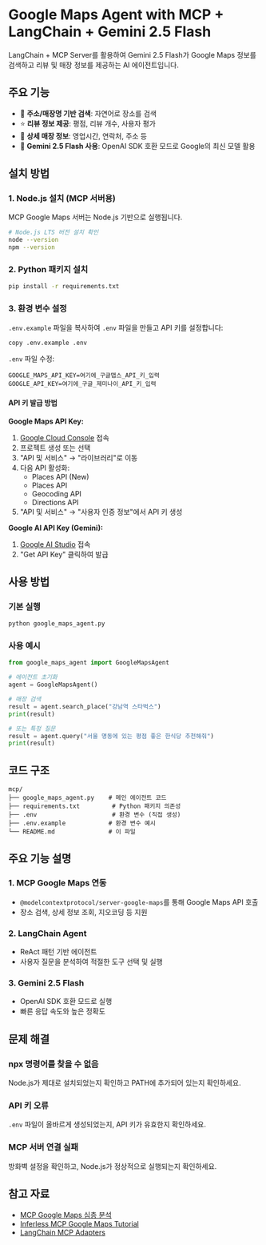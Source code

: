 # Google Maps Agent with MCP + LangChain + Gemini 2.5 Flash

LangChain + MCP Server를 활용하여 Gemini 2.5 Flash가 Google Maps 정보를 검색하고 리뷰 및 매장 정보를 제공하는 AI 에이전트입니다.

## 주요 기능

- 📍 **주소/매장명 기반 검색**: 자연어로 장소를 검색
- ⭐ **리뷰 정보 제공**: 평점, 리뷰 개수, 사용자 평가
- 🏪 **상세 매장 정보**: 영업시간, 연락처, 주소 등
- 🤖 **Gemini 2.5 Flash 사용**: OpenAI SDK 호환 모드로 Google의 최신 모델 활용

## 설치 방법

### 1. Node.js 설치 (MCP 서버용)
MCP Google Maps 서버는 Node.js 기반으로 실행됩니다.

```bash
# Node.js LTS 버전 설치 확인
node --version
npm --version
```

### 2. Python 패키지 설치

```bash
pip install -r requirements.txt
```

### 3. 환경 변수 설정

`.env.example` 파일을 복사하여 `.env` 파일을 만들고 API 키를 설정합니다:

```bash
copy .env.example .env
```

`.env` 파일 수정:
```
GOOGLE_MAPS_API_KEY=여기에_구글맵스_API_키_입력
GOOGLE_API_KEY=여기에_구글_제미나이_API_키_입력
```

#### API 키 발급 방법

**Google Maps API Key:**
1. [Google Cloud Console](https://console.cloud.google.com/) 접속
2. 프로젝트 생성 또는 선택
3. "API 및 서비스" → "라이브러리"로 이동
4. 다음 API 활성화:
   - Places API (New)
   - Places API
   - Geocoding API
   - Directions API
5. "API 및 서비스" → "사용자 인증 정보"에서 API 키 생성

**Google AI API Key (Gemini):**
1. [Google AI Studio](https://makersuite.google.com/app/apikey) 접속
2. "Get API Key" 클릭하여 발급

## 사용 방법

### 기본 실행

```bash
python google_maps_agent.py
```

### 사용 예시

```python
from google_maps_agent import GoogleMapsAgent

# 에이전트 초기화
agent = GoogleMapsAgent()

# 매장 검색
result = agent.search_place("강남역 스타벅스")
print(result)

# 또는 특정 질문
result = agent.query("서울 명동에 있는 평점 좋은 한식당 추천해줘")
print(result)
```

## 코드 구조

```
mcp/
├── google_maps_agent.py    # 메인 에이전트 코드
├── requirements.txt         # Python 패키지 의존성
├── .env                     # 환경 변수 (직접 생성)
├── .env.example            # 환경 변수 예시
└── README.md               # 이 파일
```

## 주요 기능 설명

### 1. MCP Google Maps 연동
- `@modelcontextprotocol/server-google-maps`를 통해 Google Maps API 호출
- 장소 검색, 상세 정보 조회, 지오코딩 등 지원

### 2. LangChain Agent
- ReAct 패턴 기반 에이전트
- 사용자 질문을 분석하여 적절한 도구 선택 및 실행

### 3. Gemini 2.5 Flash
- OpenAI SDK 호환 모드로 실행
- 빠른 응답 속도와 높은 정확도

## 문제 해결

### npx 명령어를 찾을 수 없음
Node.js가 제대로 설치되었는지 확인하고 PATH에 추가되어 있는지 확인하세요.

### API 키 오류
`.env` 파일이 올바르게 생성되었는지, API 키가 유효한지 확인하세요.

### MCP 서버 연결 실패
방화벽 설정을 확인하고, Node.js가 정상적으로 실행되는지 확인하세요.

## 참고 자료

- [MCP Google Maps 심층 분석](https://skywork.ai/skypage/ko/mcp-server-google-maps)
- [Inferless MCP Google Maps Tutorial](https://docs.inferless.com/cookbook/google-map-agent-using-mcp)
- [LangChain MCP Adapters](https://python.langchain.com/docs/integrations/tools/mcp)
